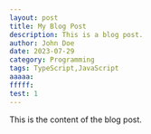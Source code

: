 ```yaml
---
layout: post
title: My Blog Post
description: This is a blog post.
author: John Doe
date: 2023-07-29
category: Programming
tags: TypeScript,JavaScript
aaaaa:
fffff:
test: 1
---
```

This is the content of the blog post.
